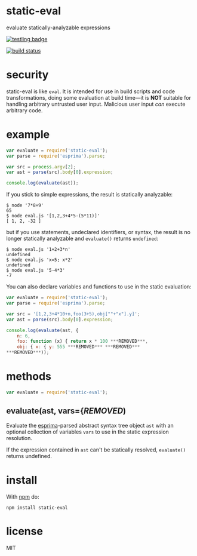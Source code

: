 # static-eval

evaluate statically-analyzable expressions

[![testling badge](https://ci.testling.com/substack/static-eval.png)](https://ci.testling.com/substack/static-eval)

[![build status](https://secure.travis-ci.org/substack/static-eval.png)](http://travis-ci.org/substack/static-eval)

# security

static-eval is like `eval`. It is intended for use in build scripts and code transformations, doing some evaluation at build time—it is **NOT** suitable for handling arbitrary untrusted user input. Malicious user input _can_ execute arbitrary code.

# example

``` js
var evaluate = require('static-eval');
var parse = require('esprima').parse;

var src = process.argv[2];
var ast = parse(src).body[0].expression;

console.log(evaluate(ast));
```

If you stick to simple expressions, the result is statically analyzable:

```
$ node '7*8+9'
65
$ node eval.js '[1,2,3+4*5-(5*11)]'
[ 1, 2, -32 ]
```

but if you use statements, undeclared identifiers, or syntax, the result is no
longer statically analyzable and `evaluate()` returns `undefined`:

```
$ node eval.js '1+2+3*n'
undefined
$ node eval.js 'x=5; x*2'
undefined
$ node eval.js '5-4*3'
-7
```

You can also declare variables and functions to use in the static evaluation:

``` js
var evaluate = require('static-eval');
var parse = require('esprima').parse;

var src = '[1,2,3+4*10+n,foo(3+5),obj[""+"x"].y]';
var ast = parse(src).body[0].expression;

console.log(evaluate(ast, {
    n: 6,
    foo: function (x) { return x * 100 ***REMOVED***,
    obj: { x: { y: 555 ***REMOVED*** ***REMOVED***
***REMOVED***));
```

# methods

``` js
var evaluate = require('static-eval');
```

## evaluate(ast, vars={***REMOVED***)

Evaluate the [esprima](https://npmjs.org/package/esprima)-parsed abstract syntax
tree object `ast` with an optional collection of variables `vars` to use in the
static expression resolution.

If the expression contained in `ast` can't be statically resolved, `evaluate()`
returns undefined.

# install

With [npm](https://npmjs.org) do:

```
npm install static-eval
```

# license

MIT
